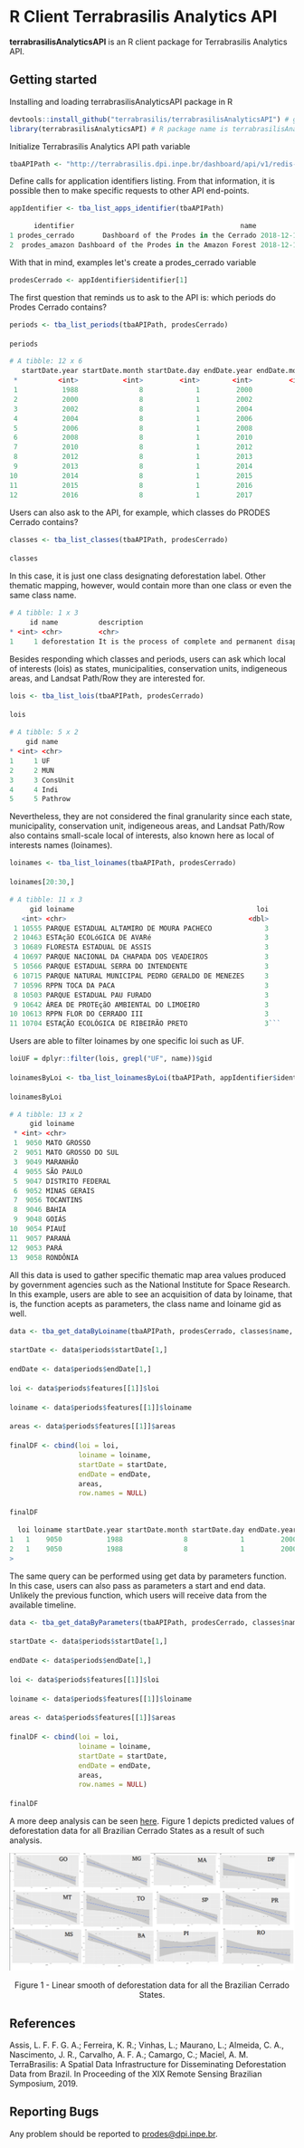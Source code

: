 # R Client Terrabrasilis Analytics API

**terrabrasilisAnalyticsAPI** is an R client package for Terrabrasilis Analytics API. 

## Getting started

Installing and loading terrabrasilisAnalyticsAPI package in R

``` r
devtools::install_github("terrabrasilis/terrabrasilisAnalyticsAPI") # github group name is terrabrasilis
library(terrabrasilisAnalyticsAPI) # R package name is terrabrasilisAnalyticsAPI
```

Initialize Terrabrasilis Analytics API path variable

``` r 
tbaAPIPath <- "http://terrabrasilis.dpi.inpe.br/dashboard/api/v1/redis-cli/"
```

Define calls for application identifiers listing. From that information, it is possible then to make specific requests to other API end-points.

``` r
appIdentifier <- tba_list_apps_identifier(tbaAPIPath)
```

``` r
      identifier                                         name          created
1 prodes_cerrado       Dashboard of the Prodes in the Cerrado 2018-12-12 09:22
2  prodes_amazon Dashboard of the Prodes in the Amazon Forest 2018-12-12 09:22
```

With that in mind, examples let's create a prodes_cerrado variable

``` r
prodesCerrado <- appIdentifier$identifier[1]
```

The first question that reminds us to ask to the API is: which periods do Prodes Cerrado contains? 

``` r
periods <- tba_list_periods(tbaAPIPath, prodesCerrado)

periods
```

``` r
# A tibble: 12 x 6
   startDate.year startDate.month startDate.day endDate.year endDate.month endDate.day
 *          <int>           <int>         <int>        <int>         <int>       <int>
 1           1988               8             1         2000             7          31
 2           2000               8             1         2002             7          31
 3           2002               8             1         2004             7          31
 4           2004               8             1         2006             7          31
 5           2006               8             1         2008             7          31
 6           2008               8             1         2010             7          31
 7           2010               8             1         2012             7          31
 8           2012               8             1         2013             7          31
 9           2013               8             1         2014             7          31
10           2014               8             1         2015             7          31
11           2015               8             1         2016             7          31
12           2016               8             1         2017             7          31
```

Users can also ask to the API, for example, which classes do PRODES Cerrado contains?

```r
classes <- tba_list_classes(tbaAPIPath, prodesCerrado)

classes
```

In this case, it is just one class designating deforestation label. Other thematic mapping, however, would contain more than one class or even the same class name.

```r
# A tibble: 1 x 3
     id name          description                                                         
* <int> <chr>         <chr>                                                               
1     1 deforestation It is the process of complete and permanent disappearance of forests
```

Besides responding which classes and periods, users can ask which local of interests (lois) as states, municipalities, conservation units, indigeneous areas, and Landsat Path/Row they are interested for. 

```r
lois <- tba_list_lois(tbaAPIPath, prodesCerrado)

lois
```

```r
# A tibble: 5 x 2
    gid name    
* <int> <chr>   
1     1 UF      
2     2 MUN     
3     3 ConsUnit
4     4 Indi    
5     5 Pathrow 
```
Nevertheless, they are not considered the final granularity since each state, municipality, conservation unit, indigeneous areas, and Landsat Path/Row also contains small-scale local of interests, also known here as local of interests names (loinames).

```r
loinames <- tba_list_loinames(tbaAPIPath, prodesCerrado)

loinames[20:30,]
```

```r
# A tibble: 11 x 3
     gid loiname                                             loi
   <int> <chr>                                             <dbl>
 1 10555 PARQUE ESTADUAL ALTAMIRO DE MOURA PACHECO             3
 2 10463 ESTAçãO ECOLóGICA DE AVARé                            3
 3 10689 FLORESTA ESTADUAL DE ASSIS                            3
 4 10697 PARQUE NACIONAL DA CHAPADA DOS VEADEIROS              3
 5 10566 PARQUE ESTADUAL SERRA DO INTENDENTE                   3
 6 10715 PARQUE NATURAL MUNICIPAL PEDRO GERALDO DE MENEZES     3
 7 10596 RPPN TOCA DA PACA                                     3
 8 10503 PARQUE ESTADUAL PAU FURADO                            3
 9 10642 ÁREA DE PROTEçãO AMBIENTAL DO LIMOEIRO                3
10 10613 RPPN FLOR DO CERRADO III                              3
11 10704 ESTAÇÃO ECOLÓGICA DE RIBEIRÃO PRETO                   3```
```

Users are able to filter loinames by one specific loi such as UF.

```r
loiUF = dplyr::filter(lois, grepl("UF", name))$gid

loinamesByLoi <- tba_list_loinamesByLoi(tbaAPIPath, appIdentifier$identifier[1], loiUF)

loinamesByLoi
```

```r
# A tibble: 13 x 2
     gid loiname           
 * <int> <chr>             
 1  9050 MATO GROSSO       
 2  9051 MATO GROSSO DO SUL
 3  9049 MARANHÃO          
 4  9055 SÃO PAULO         
 5  9047 DISTRITO FEDERAL  
 6  9052 MINAS GERAIS      
 7  9056 TOCANTINS         
 8  9046 BAHIA             
 9  9048 GOIÁS             
10  9054 PIAUÍ             
11  9057 PARANÁ            
12  9053 PARÁ              
13  9058 RONDÔNIA  
```

All this data is used to gather specific thematic map area values produced by government agencies such as the National Institute for Space Research. In this example, users are able to see an acquisition of data by loiname, that is, the function acepts as parameters, the class name and loiname gid as well.

```r
data <- tba_get_dataByLoiname(tbaAPIPath, prodesCerrado, classes$name, loinamesByLoi[1,]$gid)

startDate <- data$periods$startDate[1,]

endDate <- data$periods$endDate[1,]

loi <- data$periods$features[[1]]$loi

loiname <- data$periods$features[[1]]$loiname

areas <- data$periods$features[[1]]$areas

finalDF <- cbind(loi = loi, 
                 loiname = loiname, 
                 startDate = startDate, 
                 endDate = endDate, 
                 areas,
                 row.names = NULL)

finalDF
```

```r
  loi loiname startDate.year startDate.month startDate.day endDate.year endDate.month endDate.day type      area
1   1    9050           1988               8             1         2000             7          31    1   293.613
2   1    9050           1988               8             1         2000             7          31    2 90877.468
> 
```

The same query can be performed using get data by parameters function. In this case, users can also pass as parameters a start and end data. Unlikely the previous function, which users will receive data from the available timeline.

```r
data <- tba_get_dataByParameters(tbaAPIPath, prodesCerrado, classes$name, loinames[1,]$gid, "1988-01-01", "2001-01-01")

startDate <- data$periods$startDate[1,]

endDate <- data$periods$endDate[1,]

loi <- data$periods$features[[1]]$loi

loiname <- data$periods$features[[1]]$loiname

areas <- data$periods$features[[1]]$areas

finalDF <- cbind(loi = loi, 
                 loiname = loiname, 
                 startDate = startDate, 
                 endDate = endDate, 
                 areas,
                 row.names = NULL)

finalDF
```

A more deep analysis can be seen [here](demo/smoothed-data.R). Figure 1 depicts predicted values of deforestation data for all Brazilian Cerrado States as a result of such analysis. 

<p align="center">
<img src="inst/extdata/smoothed-data.png" alt="Figure 1 - Linear smooth of deforestation data for all the Brazilian Cerrado States."  />
<p class="caption" align="center">
Figure 1 - Linear smooth of deforestation data for all the Brazilian Cerrado States.
</p>
</p>

## References

Assis, L. F. F. G. A.; Ferreira, K. R.; Vinhas, L.; Maurano, L.; Almeida, C. A., Nascimento, J. R., Carvalho, A. F. A.; Camargo, C.; Maciel, A. M. TerraBrasilis: A Spatial Data Infrastructure for Disseminating Deforestation Data from Brazil. In Proceeding of the XIX Remote Sensing Brazilian Symposium, 2019.

## Reporting Bugs

Any problem should be reported to prodes@dpi.inpe.br.